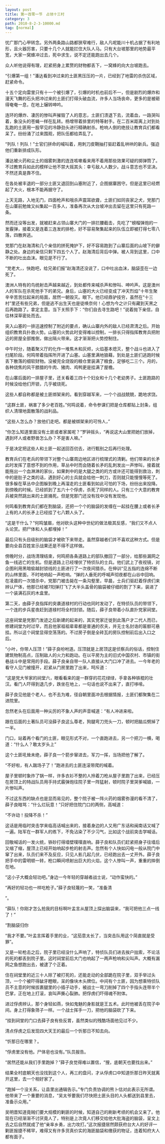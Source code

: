 ```yaml
---
layout: post
title: 第一百零一节　占领十三村
category: 3
path: 2010-8-2-3-10000.md
tag: [normal]
---
```


忧广那门心甲转念。另外两条路山路都狭窄难行，敌人凡呢能川十机占据了有利地形，且火器厉害，只要十几个人就能拦住大队人马。只有大台坡那里的地势最平宽，大家一窝蜂冲过去，死中求生，说不定还能跑出去几个。

众人听他说得有理，赶紧把身上累赘的财物都丢下，一窝蜂的向大台坡跑去。

“引爆第一组！”潘达看到冲过来的土匪黑压压的一片，已经到了地雷的杀伤区域，赶紧命令。

十五个定向雷里只有十一个被引爆了，引爆的时机也前后不一，但是剧烈的爆炸和漫天飞舞的石头把冲过来的土匪们打得头破血流，许多人当场丧命，更多的是被砸得奄奄一息，在地上辗转呻吟。

连环的爆炸、凄厉的惨叫声摧毁了人的意志，土匪们溃退下去，流着血，一路哭叫着，象没头的苍蝇一样在乱转。杨增带着排里的特等射手。在二百米距离上对到处乱跑的土匪用一股罕见的冷静劲头进行精确射杀。枪响人倒的绝技让教育兵们都看呆了。纷纷涌了过来围观，把队伍都给弄乱了。

“列队！列队！”士官们拼命的喊叫着，用刺刀皮鞘抽打驱赶着乱哄哄的新兵。强迫他们重新排成队形。

潘达被火药和尘土的烟雾刺激的连连咳嗽看来用不着用那些效果可疑的掷弹筒了。不过教育兵如此的模样让他不禁大摇其头：幸亏敌人人数少。战斗意志也不坚决。不然还真是靠不住。

在各处被丰退的一部分土匪又退回到山塞附近了，企图据寨困守。但是这里已经燃起了大火，根本不能再据守了。

上天无路，入地无门，四面枪声和哦杀声震耳欲聋，土匪们如同丧家之犬，党那门在山寨前勉耸又纠集起一百多人，准备再次从大台坡冲出去留在这里只有死路一条。

然而还没等出发，就被赶来占领山寨大门的一排拦腰截击，先吃了"螃榴弹炮的一发霰弹，接着又是连着三连发的排枪，好不容易聚集起来的队伍立即被打得七零八落，四散奔逃。

党那门在赵海清和几个亲信的拼死掩护下，好不容易跑到了山寨后面的山坡下的僻静之处。身边的亲信只剩下四五个人了。赵海清后背后中弹。被人背到这里，口中不断的吐出血沫。眼见是不行了。

“党老大，，快跑吧，给兄弟们报”赵海清还没说了，口中吐出血沫，脑袋歪在一边死了。

澳洲人特有的鸟统射击声越来越近，到处都传来喊杀声和惨叫、呻吟声。这是澳州人的军队在杀死他手下的弟兄。身后，山塞的大火已经变成了冲天烈焰”十年生聚辛辛苦苦拉起来的局面，居然一朝毁灭。眼下。他已经鼎驴技穷，虽然在“十三村”里还有些兄弟，但是逃不出生天也是徒唤奈何！心想为今之计只有藏到天黑之后再跑路了。拿定主意。当下关照手下：“你们自去寻生路吧！”说着抛下亲信，自往林深草密处而去。

突入山塞的一排迅速控制了附近的要点，确认山寨内外的敌人已经肃清之后。开始组织教育兵扑救火势。山塞的火势此时变得难以控制，一排长只得指挥教育兵把附近的房屋全部推倒，做出隔火带来。这才渐渐把火势控制住。

中午时分，随着聚义厅的化作一堆焦木和灰烬，火焰基本熄灭，整个战斗也进入了扫尾阶段。何鸣带着指挥所开进了山塞。山塞里满地狼藉，到处是土匪们逃跑时候丢下散落的细软财物。没被完全烧毁的粮仓里装满了粮食，足够吃二三个。月的，各种烧焦的风干膝腊的牛肉、猪肉、鸡鸭更是挂满了屋檐。

在山寨后面的一排屋子里，还关看着三四十个妇女和十几个老幼男子。土匪跑路的时候没给他们开锁，几乎被烧死。

这些人都自称都是被土匪绑架来的。看到穿越军来，一个个战战兢兢，跪地求饶。

“这群土匪，祸害了多少老百姓。”何鸣说着，命令参谋们把是仓库都贴上封条，组织人清理地面散落的战利品。

“这些人怎么办？放他们走吧。都是被绑架来的可怜人，”

“你怎么知道里面没有土匪或者家属呢？”罗钟摇头，“再说这大山里把她们放掉，遇到坏人或者野兽怎么办？不是害人嘛。”

于是决定把这些人和土匪一起送回百仞去，进行甄别之后再行处理。

教育兵们在老兵的带领下对整个山寨周边地区进行梳理式的清剿。他们带来的长矛此时发挥了意想不到的作用，草丛中时而会随着长矛的乱刺发出一声惨叫，接着就能拖出一个血淋淋的家伙，如果刺中的是大腿之类的的方或许还可能得到救治，刺中的是肚子之类的话，遇到好心的士兵就会给他一刺刀，否则就只能慢慢等死了。很多躲在草丛中企图躲到晚上再溜走的土匪看到如此可怕的下场，纷纷出来投降。到傍晚的时候。已经抓到了五六十个俘虏，杀死了同样的人。只有三个大意的教育兵被突然跳出来的土匪捅死。但是党那门还没有找中没有发现他。

何鸣看到教育兵们都在割脑袋，还把一个个的脑袋的发缠在一起挂在腰上或者长矛上有的人的长矛上已经挂了七八颗人头了。

“这是干什么？”何鸣皱眉，他对砍头这种中世纪的做法极其反感，“我们又不点人头论赏。把尸体和人头都埋掉！”

最后只有头目级别的脑袋才被砍下来带走。虽然穿越者们并不喜欢这种方式。但是要向全县百姓宣示战果还是不得不这样做。

傍晚时分，战场清理结束，何鸣把各条道路上的部队撤回了一部分，给那些漏网之鱼一线逃亡的生机。但是道路上已经埋伏了特侦队的士兵。他们武上了夜视镜，对企图利用黑暗偷越封锁线的土匪进行了一次夜间猎杀。在伸训“见五指的连绵不断的山林里面，不时地响起一声枪响。“弹的人垂死的呼喊声彻夜都在山谷中回响。在凌晨的一次猎杀中，党那门被击毙在一条沟壑里，早晨，士兵们驱赶着俘虏们来辨认尸体，他那已经被7阳弹打飞了大半头盖骨的脑袋被仔细的割了下来，装进了一个装满石灰的木盒里。

第二天，由薛子良指挥的突袭道禄村的行动也同时发动了，在特侦队员的带领下，一个连的步兵星夜赶到道禄村将全村封锁。随后，薛子良带着小队直扑党家祠堂。

这座祠堂是党那门发迹之后新建的起来的，其实党家迁徙到此落户才二代人而已，修建祠堂为时过早，而且他家祖祖辈辈都是普通的农夫，并无士名封诰的匾额可悬挂。所以这个祠堂显得空荡荡的。不过房子倒是全砖瓦的房队控制前后出入口之后。

“小叶，你带人压顶！”薛子良吩咐道。压顶就是上房顶这是侦察兵的俗话，控制住建筑物制高点，压制敌人的火力和跑动。在以平房为主的旧式中国农村、市镇的街巷战斗中是常用的手段。薛子良亲自带一队人直接从大门口冲了进去。一今年老的看守人见门被撞开，赶紧从门房里跑了出来，呵斥道：

“这是党大爷家的祠堂六，眼看看来的是一群穿的花花绿绿，手拿各种铁棍的壮汉。看门人吓得到退几步，跌坐在地上，一句话也说不出来了，直打哆嗦。

薛子良见他是个老人，也不去为难，径自朝里面冲去根据情报，土匪们都聚集在二进院里。

忽然老头在后面用一种尖厉的不象人声的声音喊道：“有人冲进来啦。

跟在后面的土著队员可没薛子良这么尊老，狗腿弯刀兜头一刀，顿时把脑瓜劈掉了一半。

门口，站着再个看门的土匪，眼见形式不对，一个直跑进去，另一个把刀一横，喝道：“什么人？敢太岁头上”

这个土匪吼耸未绝，薛子良一个箭步窜进去，军刀一挥，当场把他了解了。

“不好啦，有人踹场子了！”跑进去的土匪连滚带爬的喊着。

屋子里顿时象炸了锅一样，许多衣衫不整的人拎着刀枪从屋子里跑了出来，已经压在房顶上的特战队员用手持式霰弹炮往院子里一阵猛射，顿时院子里哭爹喊娘，一片惨叫声。

不过这东西的缺点也是显而易见的，整个院子被一阵火药的烟雾弥漫的看不清了，薛子良暗骂：“什么烂玩意！”只好把住院门口的两侧，高喊道：

“不许动！投降不杀！”

这话是用临时突击学来临高话喊出来的，接着身边的人又用广东话和闽南话又喊了一遍。陆军在一群军人的练下，不免沾染了不少习气，比如这个战前突击学喊话。

回敬喊话的一发火统，铁砂打得墙壁噗噗直响。薛子良和队员们赶紧把身子往墙后又缩了缩，屋顶上已经开始响起步枪的射击声。忽然有个人快如闪电一般从院门中窜了出来，队员们来不及反应，只见人影几起几伏，已经跑出去一丈开外。薛子良把手中的雷明顿一转，枪口瞬间喷射出巨大的火焰，这个人惨叫一声，重重的摔倒在地。

“这小子大概会轻功吧。”身边一今年轻的穿越者战士说，“动作蛮快的。”

“再好的轻功也一样吃枪子。”薛子良轻蔑的一笑，“准备清

”。

“薛队！你刚才怎么抢我的目标啊叶孟言从屋顶上探出脑袋来，“我可把他三点一线了！”

“割脑袋归你

“我才不要。”叶孟言挥着手里的业，“这茄意太长了，当突击队用这个简直就是受罪”。

又是一轮枪击之后，院子里已经没什么声响了，特侦队员们进去挨户拙索，不论活的死的都丢到院子里。这时祠堂前后大门也响起了一两声枪响和尖叫声。大概有漏网之鱼想跑出去，被逮了个正着。

住在祠堂里的近三十人除了被打死的，还能走动的全部跪在院子里，双手举过头顶，一个个被吓得龇牙瞪眼，呆的像块木头牌位。中间有个土匪，因为想乘特侦队员不主意的时候拔裹腿里的小插子动手，被战士一弯刀削掉了四个手指头连带半个巴掌，正在地上打滚，哀叫声撕心裂肺。把俘虏们吓得魂不附体。

进过俘虏辨认，那个身轻如燕，快如鬼魅的身影就是王五术。此时他被丢在院子中间。身上打得象筛子一样。一个战士挥手一刀，把他的脑袋砍了下来。

“挂到祠堂的门口去薛子良有些反胃，虽然类似的残酷场面他见过不少。

清点俘虏之后发现四大天王的最后一个忻那日不知去向。

“忻那日在哪里？。

“俘虏里没有他。尸体皂也没有。”队员报告。

“居然还能从我们手里跑掉？”薛子良觉得难以置信，“搜，底朝天也要找出来。”

结果全村底朝天也没找到这个人，再三的盘问，才从俘虏口中知道忻那日昨天就离开这里，去一个相好家了。

“跑掉一个没关系，让县里出通辑告示。”专门负责协调的熊卜估对此表示无所谓。他带来了一个重要的消息，“吴太爷要我们尽快把土匪头目的人头都送到县里去，准备示众用。”

吴明晋知道竟贼们要大规模的剿匪的时候，知道自己的刷新考绩的机会又来了。他现在已经渐渐不讨厌竟人了，特别是上次竟人们移交给他大批海盗的脑袋，呈文上去之后自然就成了他“亲率乡勇，出力攻打。”这次报捷居然颇获府台大人的好评一剿匪报捷不稀罕，难得又有许多货真价实的海匪脑袋和缴获的物证，连着知府大人都有面子。